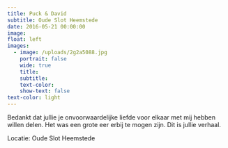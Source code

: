 ```yaml
---
title: Puck & David
subtitle: Oude Slot Heemstede
date: 2016-05-21 00:00:00
image:
float: left
images:
  - image: /uploads/2g2a5088.jpg
    portrait: false
    wide: true
    title:
    subtitle:
    text-color:
    show-text: false
text-color: light
---
```


Bedankt dat jullie je onvoorwaardelijke liefde voor elkaar met mij hebben willen delen. Het was een grote eer erbij te mogen zijn. Dit is jullie verhaal.&nbsp;

Locatie: Oude Slot Heemstede